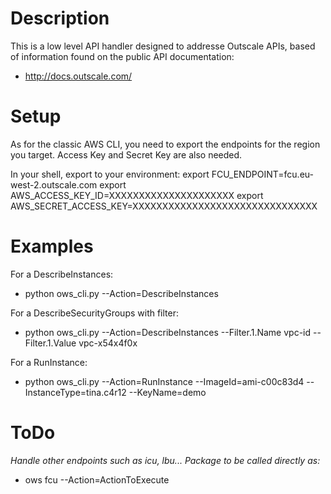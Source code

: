 # Description
This is a low level API handler designed to addresse Outscale APIs, based of information found on the public API documentation:
- http://docs.outscale.com/

# Setup
As for the classic AWS CLI, you need to export the endpoints for the region you target. Access Key and Secret Key are also needed.

In your shell, export to your environment:
export FCU_ENDPOINT=fcu.eu-west-2.outscale.com
export AWS_ACCESS_KEY_ID=XXXXXXXXXXXXXXXXXXXXX
export AWS_SECRET_ACCESS_KEY=XXXXXXXXXXXXXXXXXXXXXXXXXXXXXXX

# Examples
For a DescribeInstances:
- python ows_cli.py --Action=DescribeInstances

For a DescribeSecurityGroups with filter:
- python ows_cli.py --Action=DescribeInstances --Filter.1.Name vpc-id --Filter.1.Value vpc-x54x4f0x

For a RunInstance:
- python ows_cli.py --Action=RunInstance --ImageId=ami-c00c83d4 --InstanceType=tina.c4r12 --KeyName=demo

# ToDo
*Handle other endpoints such as icu, lbu...*
*Package to be called directly as:*
- ows fcu --Action=ActionToExecute
